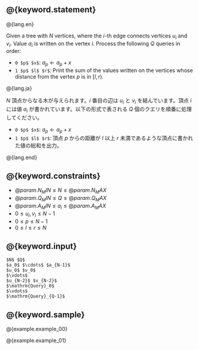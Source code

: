 ## @{keyword.statement}

@{lang.en}

Given a tree with $N$ vertices, where the $i$-th edge connects vertices $u_i$ and $v_i$. Value $a_i$ is written on the vertex $i$. Process the following $Q$ queries in order:

- `0 $p$ $x$`: $a_p \leftarrow a_p+x$
- `1 $p$ $l$ $r$`: Print the sum of the values written on the vertices whose distance from the vertex $p$ is in $[l,r)$.

@{lang.ja}

$N$ 頂点からなる木が与えられます。$i$ 番目の辺は $u_i$ と $v_i$ を結んでいます。頂点 $i$ には値 $a_i$ が書かれています。以下の形式で表される $Q$ 個のクエリを順番に処理してください。

- `0 $p$ $x$`: $a_p \leftarrow a_p+x$
- `1 $p$ $l$ $r$`: 頂点 $p$ からの距離が $l$ 以上 $r$ 未満であるような頂点に書かれた値の総和を出力。

@{lang.end}

## @{keyword.constraints}

- $@{param.N_MIN} \leq N \leq @{param.N_MAX}$
- $@{param.Q_MIN} \leq Q \leq @{param.Q_MAX}$
- $@{param.A_MIN} \leq a_i \leq @{param.A_MAX}$
- $0 \leq u_i, v_i \leq N-1$
- $0 \leq p \leq N-1$
- $0 \leq l \leq r \leq N$

## @{keyword.input}

~~~
$N$ $Q$
$a_0$ $\cdots$ $a_{N-1}$
$u_0$ $v_0$
$\vdots$
$u_{N-2}$ $v_{N-2}$
$\mathrm{Query}_0$
$\vdots$
$\mathrm{Query}_{Q-1}$
~~~

## @{keyword.sample}

@{example.example_00}

@{example.example_01}
